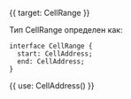 {{ target: CellRange }}

Тип CellRange определен как:
```
interface CellRange {
  start: CellAddress;
  end: CellAddress;
}
```
{{ use: CellAddress() }}